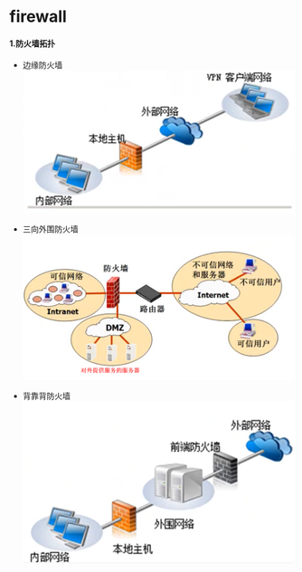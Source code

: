 # firewall

#### 1.防火墙拓扑

* 边缘防火墙
![](./imgs/firewall_03.png)

* 三向外围防火墙
![](./imgs/firewall_04.png)

* 背靠背防火墙
![](./imgs/firewall_05.png)
